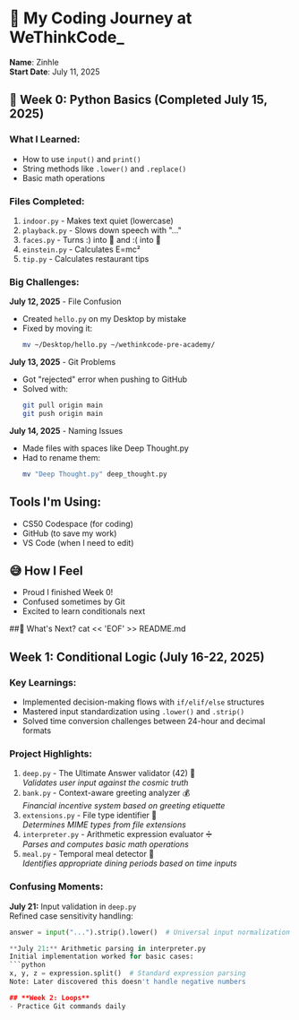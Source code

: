 # 🌱 My Coding Journey at WeThinkCode_
**Name**: Zinhle  
**Start Date**: July 11, 2025  

## 📅 Week 0: Python Basics (Completed July 15, 2025)
### What I Learned:
- How to use `input()` and `print()`
- String methods like `.lower()` and `.replace()`
- Basic math operations

### Files Completed:
1. `indoor.py` - Makes text quiet (lowercase)
2. `playback.py` - Slows down speech with "..."
3. `faces.py` - Turns :) into 🙂 and :( into 🙁
4. `einstein.py` - Calculates E=mc²
5. `tip.py` - Calculates restaurant tips

### Big Challenges:
**July 12, 2025** - File Confusion  
- Created `hello.py` on my Desktop by mistake  
- Fixed by moving it:  
  ```bash
  mv ~/Desktop/hello.py ~/wethinkcode-pre-academy/
  
**July 13, 2025** - Git Problems
- Got "rejected" error when pushing to GitHub
- Solved with:
  ```bash
  git pull origin main
  git push origin main
  
**July 14, 2025** - Naming Issues
- Made files with spaces like Deep Thought.py
- Had to rename them:
   ```bash
   mv "Deep Thought.py" deep_thought.py

## Tools I'm Using:
- CS50 Codespace (for coding)
- GitHub (to save my work)
- VS Code (when I need to edit)

## 😅 How I Feel
- Proud I finished Week 0!
- Confused sometimes by Git
- Excited to learn conditionals next

##📝 What's Next?
cat << 'EOF' >> README.md

## Week 1: Conditional Logic (July 16-22, 2025)

### Key Learnings:
- Implemented decision-making flows with `if/elif/else` structures
- Mastered input standardization using `.lower()` and `.strip()`
- Solved time conversion challenges between 24-hour and decimal formats

### Project Highlights:
1. `deep.py` - The Ultimate Answer validator (42) 🔮  
   *Validates user input against the cosmic truth*
2. `bank.py` - Context-aware greeting analyzer 💰  
   *Financial incentive system based on greeting etiquette*
3. `extensions.py` - File type identifier 🧠  
   *Determines MIME types from file extensions*
4. `interpreter.py` - Arithmetic expression evaluator ➗  
   *Parses and computes basic math operations*
5. `meal.py` - Temporal meal detector 🍔  
   *Identifies appropriate dining periods based on time inputs*

### Confusing Moments:
**July 21:** Input validation in `deep.py`  
Refined case sensitivity handling:
```python
answer = input("...").strip().lower()  # Universal input normalization

**July 21:** Arithmetic parsing in interpreter.py
Initial implementation worked for basic cases:
```python
x, y, z = expression.split()  # Standard expression parsing
Note: Later discovered this doesn't handle negative numbers

## **Week 2: Loops**
- Practice Git commands daily
